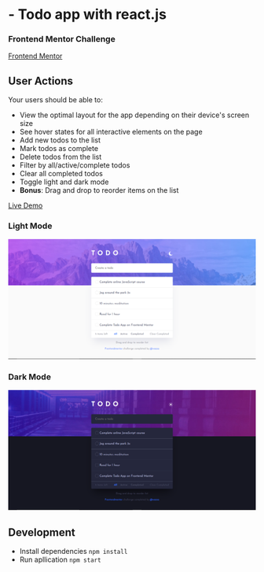 # - Todo app with react.js

### Frontend Mentor Challenge

[Frontend Mentor](https://www.frontendmentor.io)

## User Actions

Your users should be able to:

- View the optimal layout for the app depending on their device's screen size
- See hover states for all interactive elements on the page
- Add new todos to the list
- Mark todos as complete
- Delete todos from the list
- Filter by all/active/complete todos
- Clear all completed todos
- Toggle light and dark mode
- **Bonus**: Drag and drop to reorder items on the list

[Live Demo](https://reverent-roentgen-7721f6.netlify.app/)

### Light Mode

![todo light mode](/mdimages/todo1.PNG)

### Dark Mode

![todo light mode](/mdimages/todo2.PNG)

## Development

- Install dependencies
  `npm install`
- Run apllication
  `npm start`
